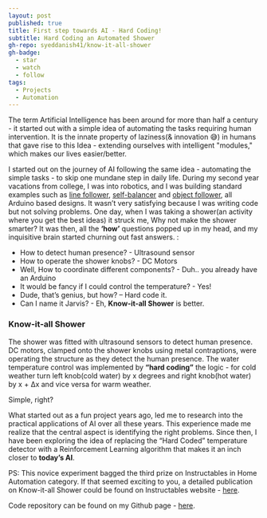 ```yaml
---
layout: post
published: true
title: First step towards AI - Hard Coding!
subtitle: Hard Coding an Automated Shower
gh-repo: syeddanish41/know-it-all-shower
gh-badge:
  - star
  - watch
  - follow
tags:
  - Projects
  - Automation
---
```

The term Artificial Intelligence has been around for more than half a century - it started out with a simple idea of automating the tasks requiring human intervention. It is the innate property of laziness(& innovation 😅) in humans that gave rise to this Idea - extending ourselves with intelligent "modules," which makes our lives easier/better.

I started out on the journey of AI following the same idea - automating the simple tasks - to skip one mundane step in daily life. During my second year vacations from college, I was into robotics, and I was building standard examples such as [line follower](https://www.youtube.com/watch?v=JDxIorDI1VQ), [self-balancer](https://www.youtube.com/watch?v=_afq1DTAJZo) and [object follower](https://www.youtube.com/watch?v=lsEr7UbAK5A), all Arduino based designs. It wasn’t very satisfying because I was writing code but not solving problems. One day, when I was taking a shower(an activity where you get the best ideas) it struck me, Why not make the shower smarter? It was then, all the **‘how’** questions popped up in my head, and my inquisitive brain started churning out fast answers. :

- How to detect human presence? - Ultrasound sensor
- How to operate the shower knobs? - DC Motors
- Well, How to coordinate different components? - Duh.. you already have an Arduino
- It would be fancy if I could control the temperature? - Yes!
- Dude, that’s genius, but how? – Hard code it.
- Can I name it Jarvis? - Eh, **Know-it-all Shower** is better.

        
### Know-it-all Shower
The shower was fitted with ultrasound sensors to detect human presence. DC motors, clamped onto the shower knobs using metal contraptions, were operating the structure as they detect the human presence. The water temperature control was implemented by **“hard coding”** the logic - for cold weather turn left knob(cold water) by x degrees and right knob(hot water) by x + Δx and vice versa for warm weather.

Simple, right?

What started out as a fun project years ago, led me to research into the practical applications of AI over all these years. This experience made me realize that the central aspect is identifying the right problems. 
Since then, I have been exploring the idea of replacing the “Hard Coded” temperature detector with a Reinforcement Learning algorithm that makes it an inch closer to **today’s AI**.


PS: This novice experiment bagged the third prize on Instructables in Home Automation category. 
If that seemed exciting to you, a detailed publication on Know-it-all Shower could be found on Instructables website - [here](https://www.instructables.com/id/The-know-it-all-Shower/).

Code repository can be found on my Github page - [here](https://github.com/syeddanish41/know-it-all-shower).
